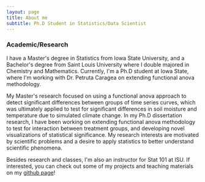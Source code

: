 ```yaml
---
layout: page
title: About me
subtitle: Ph.D Student in Statistics/Data Scientist  
---
```


### Academic/Research 

I have a Master's degree in Statistics from Iowa State University, and a Bachelor's degree from Saint Louis University where I double majored in Chemistry and Mathematics. Currently, I'm a Ph.D student at Iowa State, where I'm working with Dr. Petruta Caragea on extending functional anova methodology. 

My Master's research focused on using a functional anova approach to detect significant differences between groups of time series curves, which was ultimately applied to test for significant differences in soil moisture and temperature due to simulated climate change. In my Ph.D dissertation research, I have been working on extending functional anova methodology to test for interaction between treatment groups, and developing novel visualizations of statistical significance. My research interests are motivated by scientific problems and a desire to apply statistics to better understand scientific phenomena. 

Besides research and classes, I'm also an instructor for Stat 101 at ISU. If interested, you can check out some of my projects and teaching materials on my [github page](https://github.com/mjohny)!  



